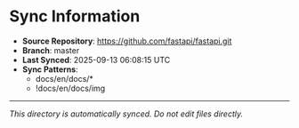 # Sync Information

- **Source Repository**: https://github.com/fastapi/fastapi.git
- **Branch**: master
- **Last Synced**: 2025-09-13 06:08:15 UTC
- **Sync Patterns**:
  - docs/en/docs/*
  - !docs/en/docs/img

---
*This directory is automatically synced. Do not edit files directly.*
